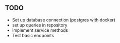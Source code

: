 ## TODO

- Set up database connection (postgres with docker)
- set up queries in repository
- implement service methods
- Test basic endpoints




